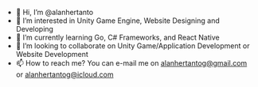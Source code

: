 - 👋 Hi, I’m @alanhertanto
- 👀 I’m interested in Unity Game Engine, Website Designing and Developing
- 🌱 I’m currently learning Go, C# Frameworks, and React Native 
- 💞️ I’m looking to collaborate on Unity Game/Application Development or Website Development
- 📫 How to reach me? You can e-mail me on alanhertantog@gmail.com or alanhertantog@icloud.com

<!---
alanhertanto/alanhertanto is a ✨ special ✨ repository because its `README.md` (this file) appears on your GitHub profile.
You can click the Preview link to take a look at your changes.
--->
